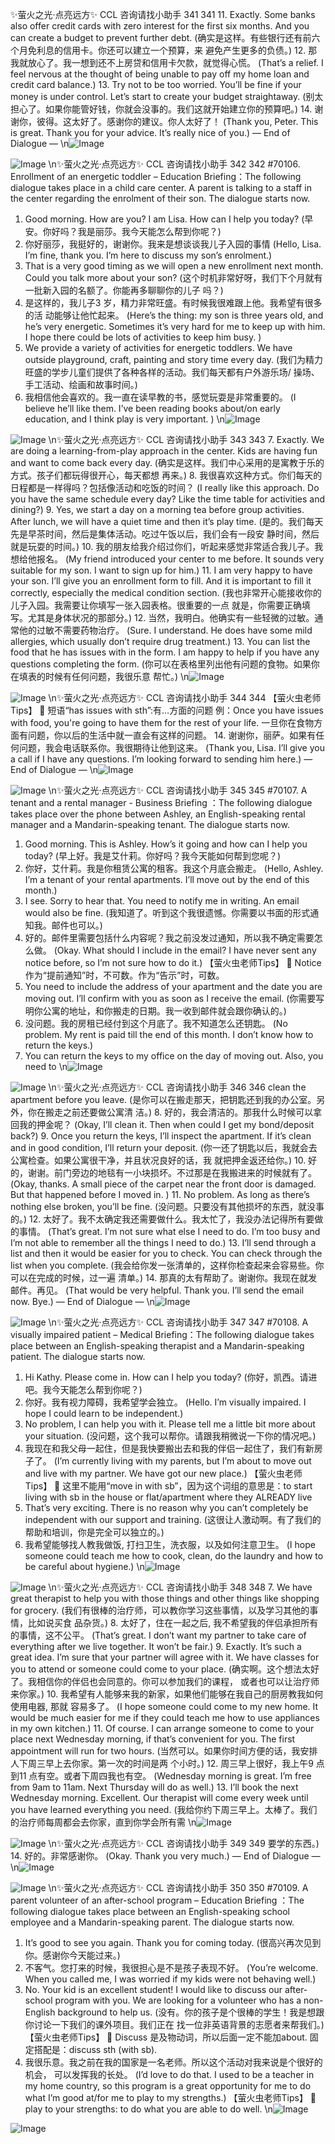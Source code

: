 ✨萤火之光·点亮远方✨
CCL 咨询请找小助手
341
341
11. Exactly. Some banks also offer credit cards with zero interest for the first six months.
And you can create a budget to prevent further debt.
(确实是这样。有些银行还有前六个月免利息的信用卡。你还可以建立一个预算，来
避免产生更多的负债。)
12. 那我就放心了。我一想到还不上房贷和信用卡欠款，就觉得心慌。
(That’s a relief. I feel nervous at the thought of being unable to pay off my home loan and
credit card balance.)
13. Try not to be too worried. You’ll be fine if your money is under control. Let’s start
to create your budget straightaway.
(别太担心了。如果你能管好钱，你就会没事的。我们这就开始建立你的预算吧。)
14. 谢谢你，彼得。这太好了。感谢你的建议。你人太好了！
(Thank you, Peter. This is great. Thank you for your advice. It’s really nice of you.)
— End of Dialogue —
\n![Image](images/page341_image1.jpeg)

![Image](images/page341_image2.jpeg)
\n✨萤火之光·点亮远方✨
CCL 咨询请找小助手
342
342
#70106. Enrollment of an energetic toddler – Education
Briefing：The following dialogue takes place in a child care center. A parent is talking to
a staff in the center regarding the enrolment of their son. The dialogue starts now.
1. Good morning. How are you? I am Lisa. How can I help you today?
(早安。你好吗？我是丽莎。我今天能怎么帮到你呢？)
2. 你好丽莎，我挺好的，谢谢你。我来是想谈谈我儿子入园的事情
(Hello, Lisa. I’m fine, thank you. I’m here to discuss my son’s enrolment.)
3. That is a very good timing as we will open a new enrollment next month. Could you
talk more about your son?
(这个时机非常好呀，我们下个月就有一批新入园的名额了。你能再多聊聊你的儿子
吗？)
4. 是这样的，我儿子3 岁，精力非常旺盛。有时候我很难跟上他。我希望有很多的活
动能够让他忙起来。
(Here’s the thing: my son is three years old, and he’s very energetic. Sometimes it’s very
hard for me to keep up with him. I hope there could be lots of activities to keep him
busy. )
5. We provide a variety of activities for energetic toddlers. We have outside playground,
craft, painting and story time every day.
(我们为精力旺盛的学步儿童们提供了各种各样的活动。我们每天都有户外游乐场/
操场、手工活动、绘画和故事时间。)
6. 我相信他会喜欢的。我一直在读早教的书，感觉玩耍是非常重要的。
(I believe he’ll like them. I’ve been reading books about/on early education, and I think
play is very important. )
\n![Image](images/page342_image1.jpeg)

![Image](images/page342_image2.jpeg)
\n✨萤火之光·点亮远方✨
CCL 咨询请找小助手
343
343
7. Exactly. We are doing a learning-from-play approach in the center. Kids are having
fun and want to come back every day.
(确实是这样。我们中心采用的是寓教于乐的方式。孩子们都玩得很开心，每天都想
再来。)
8. 我很喜欢这种方式。你们每天的日程都是一样得吗？包括像活动和吃饭的时间？
(I really like this approach. Do you have the same schedule every day? Like the time
table for activities and dining?)
9. Yes, we start a day on a morning tea before group activities. After lunch, we will
have a quiet time and then it’s play time.
(是的。我们每天先是早茶时间，然后是集体活动。吃过午饭以后，我们会有一段安
静时间，然后就是玩耍的时间。)
10. 我的朋友给我介绍过你们，听起来感觉非常适合我儿子。我想给他报名。
(My friend introduced your center to me before. It sounds very suitable for my son. I
want to sign up for him.)
11. I am very happy to have your son. I’ll give you an enrollment form to fill. And it is
important to fill it correctly, especially the medical condition section.
(我也非常开心能接收你的儿子入园。我需要让你填写一张入园表格。很重要的一点
就是，你需要正确填写。尤其是身体状况的那部分。)
12. 当然，我明白。他确实有一些轻微的过敏。通常他的过敏不需要药物治疗。
(Sure. I understand. He does have some mild allergies, which usually don’t require drug
treatment.)
13. You can list the food that he has issues with in the form. I am happy to help if you
have any questions completing the form.
(你可以在表格里列出他有问题的食物。如果你在填表的时候有任何问题，我很乐意
帮忙。)
\n![Image](images/page343_image1.jpeg)

![Image](images/page343_image2.jpeg)
\n✨萤火之光·点亮远方✨
CCL 咨询请找小助手
344
344
【萤火虫老师Tips】

短语“has issues with sth”:有…方面的问题
例：Once you have issues with food, you're going to have them for the rest of your
life. 一旦你在食物方面有问题，你以后的生活中就一直会有这样的问题。
14. 谢谢你，丽萨。如果有任何问题，我会电话联系你。我很期待让他到这来。
(Thank you, Lisa. I’ll give you a call if I have any questions. I’m looking forward to
sending him here.)
— End of Dialogue —
\n![Image](images/page344_image1.jpeg)

![Image](images/page344_image2.jpeg)
\n✨萤火之光·点亮远方✨
CCL 咨询请找小助手
345
345
#70107. A tenant and a rental manager - Business
Briefing ：The following dialogue takes place over the phone between Ashley, an
English-speaking rental manager and a Mandarin-speaking tenant. The dialogue starts
now.
1. Good morning. This is Ashley. How’s it going and how can I help you today?
(早上好。我是艾什莉。你好吗？我今天能如何帮到您呢？)
2. 你好，艾什莉。我是你租赁公寓的租客。我这个月底会搬走。
(Hello, Ashley. I’m a tenant of your rental apartments. I’ll move out by the end of this
month.)
3. I see. Sorry to hear that. You need to notify me in writing. An email would also be
fine.
(我知道了。听到这个我很遗憾。你需要以书面的形式通知我。邮件也可以。)
4. 好的。邮件里需要包括什么内容呢？我之前没发过通知，所以我不确定需要怎么做。
(Okay. What should I include in the email? I have never sent any notice before, so I’m
not sure how to do it.)
【萤火虫老师Tips】

Notice 作为“提前通知”时，不可数。作为“告示”时，可数。
5. You need to include the address of your apartment and the date you are moving out.
I’ll confirm with you as soon as I receive the email.
(你需要写明你公寓的地址，和你搬走的日期。我一收到邮件就会跟你确认的。)
6. 没问题。我的房租已经付到这个月底了。我不知道怎么还钥匙。
(No problem. My rent is paid till the end of this month. I don’t know how to return the
keys.)
7. You can return the keys to my office on the day of moving out. Also, you need to
\n![Image](images/page345_image1.jpeg)

![Image](images/page345_image2.jpeg)
\n✨萤火之光·点亮远方✨
CCL 咨询请找小助手
346
346
clean the apartment before you leave.
(是你可以在搬走那天，把钥匙还到我的办公室。另外，你在搬走之前还要做公寓清
洁。)
8. 好的，我会清洁的。那我什么时候可以拿回我的押金呢？
(Okay, I’ll clean it. Then when could I get my bond/deposit back?)
9. Once you return the keys, I’ll inspect the apartment. If it’s clean and in good
condition, I’ll return your deposit.
(你一还了钥匙以后，我就会去公寓检查。如果公寓很干净，并且状况良好的话，我
就把押金返还给你。)
10. 好的，谢谢。前门旁边的地毯有一小块损坏。不过那是在我搬进来的时候就有了。
(Okay, thanks. A small piece of the carpet near the front door is damaged. But that
happened before I moved in. )
11. No problem. As long as there’s nothing else broken, you’ll be fine.
(没问题。只要没有其他损坏的东西，就没事的。)
12. 太好了。我不太确定我还需要做什么。我太忙了，我没办法记得所有要做的事情。
(That’s great. I’m not sure what else I need to do. I’m too busy and I’m not able to
remember all the things I need to do.)
13. I’ll send through a list and then it would be easier for you to check. You can check
through the list when you complete.
(我会给你发一张清单的，这样你检查起来会容易些。你可以在完成的时候，过一遍
清单。)
14. 那真的太有帮助了。谢谢你。我现在就发邮件。再见。
(That would be very helpful. Thank you. I’ll send the email now. Bye.)
— End of Dialogue —
\n![Image](images/page346_image1.jpeg)

![Image](images/page346_image2.jpeg)
\n✨萤火之光·点亮远方✨
CCL 咨询请找小助手
347
347
#70108. A visually impaired patient – Medical
Briefing：The following dialogue takes place between an English-speaking therapist and
a Mandarin-speaking patient. The dialogue starts now.
1. Hi Kathy. Please come in. How can I help you today?
(你好，凯西。请进吧。我今天能怎么帮到你呢？)
2. 你好。我有视力障碍，我希望学会独立。
(Hello. I’m visually impaired. I hope I could learn to be independent.)
3. No problem, I can help you with it. Please tell me a little bit more about your
situation.
(没问题，这个我可以帮你。请跟我稍微说一下你的情况吧。)
4. 我现在和我父母一起住，但是我快要搬出去和我的伴侣一起住了，我们有新房子了。
(I’m currently living with my parents, but I’m about to move out and live with my partner.
We have got our new place.)
【萤火虫老师Tips】

这里不能用“move in with sb”，因为这个词组的意思是：to start living with sb in
the house or flat/apartment where they ALREADY live
5. That’s very exciting. There is no reason why you can’t completely be independent
with our support and training.
(这很让人激动啊。有了我们的帮助和培训，你是完全可以独立的。)
6. 我希望能够找人教我做饭, 打扫卫生，洗衣服，以及如何注意卫生。
(I hope someone could teach me how to cook, clean, do the laundry and how to be careful
about hygiene.)
\n![Image](images/page347_image1.jpeg)

![Image](images/page347_image2.jpeg)
\n✨萤火之光·点亮远方✨
CCL 咨询请找小助手
348
348
7. We have great therapist to help you with those things and other things like shopping
for grocery.
(我们有很棒的治疗师，可以教你学习这些事情，以及学习其他的事情，比如说买食
品杂货。)
8. 太好了，住在一起之后, 我不希望我的伴侣承担所有的事情，这不公平。
(That’s great. I don’t want my partner to take care of everything after we live together. It
won’t be fair.)
9. Exactly. It’s such a great idea. I’m sure that your partner will agree with it. We have
classes for you to attend or someone could come to your place.
(确实啊。这个想法太好了。我相信你的伴侣也会同意的。你可以参加我们的课程，
或者也可以让治疗师来你家。)
10. 我希望有人能够来我的新家，如果他们能够在我自己的厨房教我如何使用电器, 那就
容易多了。
(I hope someone could come to my new home. It would be much easier for me if they
could teach me how to use appliances in my own kitchen.)
11. Of course. I can arrange someone to come to your place next Wednesday morning, if
that’s convenient for you. The first appointment will run for two hours.
(当然可以。如果你时间方便的话，我安排人下周三早上去你家。第一次的时间是两
个小时。)
12. 周三早上很好，我上午9 点到11 点有空。或者下周四我也有空。
(Wednesday morning is great. I’m free from 9am to 11am. Next Thursday will do as
well.)
13. I’ll book the next Wednesday morning. Excellent. Our therapist will come every
week until you have learned everything you need.
(我给你约下周三早上。太棒了。我们的治疗师每周都会去你家，直到你学会所有需
\n![Image](images/page348_image1.jpeg)

![Image](images/page348_image2.jpeg)
\n✨萤火之光·点亮远方✨
CCL 咨询请找小助手
349
349
要学的东西。)
14. 好的。非常感谢你。
(Okay. Thank you very much.)
— End of Dialogue —
\n![Image](images/page349_image1.jpeg)

![Image](images/page349_image2.jpeg)
\n✨萤火之光·点亮远方✨
CCL 咨询请找小助手
350
350
#70109. A parent volunteer of an after-school program –
Education
Briefing ：The following dialogue takes place between an English-speaking school
employee and a Mandarin-speaking parent. The dialogue starts now.
1. It’s good to see you again. Thank you for coming today.
(很高兴再次见到你。感谢你今天能过来。)
2. 不客气。您打来的时候，我很担心是不是孩子表现不好。
(You’re welcome. When you called me, I was worried if my kids were not behaving
well.)
3. No. Your kid is an excellent student! I would like to discuss our after-school program
with you. We are looking for a volunteer who has a non-English background to help
us.
(没有。你的孩子是个很棒的学生！我是想跟你讨论一下我们的课外项目。我们正在
找一位非英语背景的志愿者来帮我们。)
【萤火虫老师Tips】

Discuss 是及物动词，所以后面一定不能加about. 固定搭配是：discuss sth (with
sb).
4. 我很乐意。我之前在我的国家是一名老师。所以这个活动对我来说是个很好的机会，
可以发挥我的长处。
(I’d love to do that. I used to be a teacher in my home country, so this program is a great
opportunity for me to do what I’m good at/for me to play to my strengths.)
【萤火虫老师Tips】

play to your strengths: to do what you are able to do well.
\n![Image](images/page350_image1.jpeg)

![Image](images/page350_image2.jpeg)